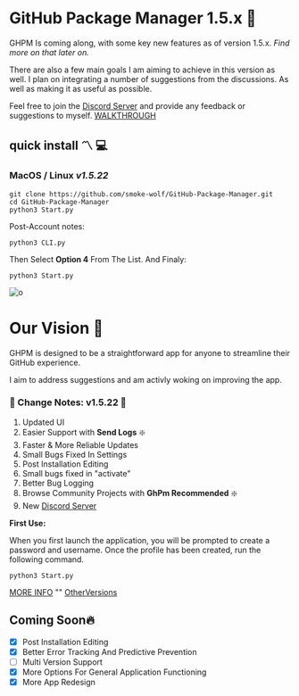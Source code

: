 
# GitHub Package Manager  1.5.x :low_brightness:

GHPM Is coming along, with some key new features as of version 1.5.x. *Find more on that later on.*

There are also a few main goals I am aiming to achieve in this version as well.  I plan on integrating a number of suggestions from the discussions.  As well as making it as useful as possible.

Feel free to join the [Discord Server](https://discord.gg/dSQTDq39c)  and provide any feedback or suggestions to myself.
[WALKTHROUGH](https://github.com/smoke-wolf/GitHub-Package-Manager/wiki/Walkthrough-%E2%80%90Everything-about-GHPM#walk-through)

## quick install :part_alternation_mark: :computer:

### MacOS / Linux *v1.5.22*
	git clone https://github.com/smoke-wolf/GitHub-Package-Manager.git
	cd GitHub-Package-Manager
	python3 Start.py
	
Post-Account notes:

    python3 CLI.py
Then Select **Option 4** From The List.
And Finaly: 

    python3 Start.py

![o](https://github.com/smoke-wolf/GitHub-Package-Manager/blob/INFO/ezgif.com-video-to-gif.gif?raw=true)


# Our Vision :stars:
GHPM is designed to be a straightforward app for anyone to streamline their GitHub experience. 

I aim to address suggestions and am activly woking on improving the app.



### :currency_exchange: Change Notes: v1.5.22 :currency_exchange:

 

 1. Updated UI
 2. Easier Support with **Send Logs**  :sparkle:
 3. Faster & More Reliable Updates
 4. Small Bugs Fixed In Settings
 5. Post Installation Editing
 6. Small bugs fixed in "activate" 
 7. Better Bug Logging
 8. Browse Community Projects with **GhPm Recommended**  :sparkle:
 9. New [Discord Server](https://discord.gg/dSQTDq39c) 



	
**First Use:**

When you first launch the application, you will be prompted to create a password and username. Once the profile has been created, run the following command.

	python3 Start.py


[MORE INFO](https://raw.githubusercontent.com/smoke-wolf/GitHub-Package-Manager/main/System/Cache/System/ErrorLog/Errors) "" [OtherVersions](https://github.com/smoke-wolf/GitHub-Package-Manager/blob/INFO/README.md)

## Coming Soon:fire:

 

 - [X] Post Installation Editing
 - [x] Better Error Tracking And Predictive Prevention
 - [ ] Multi Version Support 
 - [X] More Options For General Application Functioning
 - [x] More App Redesign
